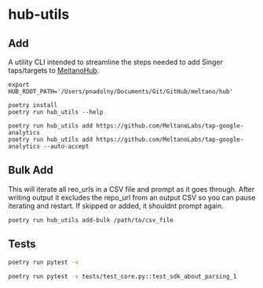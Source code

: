 # hub-utils

## Add

A utility CLI intended to streamline the steps needed to add Singer taps/targets to [MeltanoHub](https://hub.meltano.com/).

```
export HUB_ROOT_PATH='/Users/pnadolny/Documents/Git/GitHub/meltano/hub'

poetry install
poetry run hub_utils --help

poetry run hub_utils add https://github.com/MeltanoLabs/tap-google-analytics
poetry run hub_utils add https://github.com/MeltanoLabs/tap-google-analytics --auto-accept
```

## Bulk Add

This will iterate all reo_urls in a CSV file and prompt as it goes through.
After writing output it excludes the repo_url from an output CSV so you can pause iterating and restart. If skipped or added, it shouldnt prompt again.


```
poetry run hub_utils add-bulk /path/to/csv_file
```


## Tests

```bash
poetry run pytest -v

poetry run pytest -v tests/test_core.py::test_sdk_about_parsing_1
```